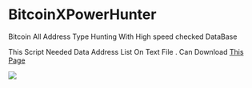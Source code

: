 # BitcoinXPowerHunter

Bitcoin All Address Type Hunting With High speed checked DataBase

This Script Needed Data Address List On Text File . Can Download [This Page](https://github.com/Pymmdrza/Rich-Address-Wallet/tree/main/Bitcoin 'Rich Wallet Address Bitcoin')

![](https://raw.githubusercontent.com/Pymmdrza/BitcoinXPowerHunter/mainx/xpower.JPG)

